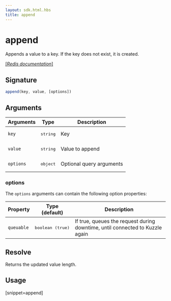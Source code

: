 ```yaml
---
layout: sdk.html.hbs
title: append
---
```


# append


Appends a value to a key. If the key does not exist, it is created.

[[_Redis documentation_]](https://redis.io/commands/append)

## Signature

```js
append(key, value, [options])
```

## Arguments

| Arguments    | Type    | Description |
|--------------|---------|-------------|
| ``key`` | <pre>string</pre> | Key  |
| ``value`` | <pre>string</pre> | Value to append   |
| ``options`` | <pre>object</pre> | Optional query arguments |

### options

The `options` arguments can contain the following option properties:

| Property   | Type (default)   | Description                       |
| ---------- | ------- | --------------------------------- |
| `queuable` | <pre>boolean (true)</pre> | If true, queues the request during downtime, until connected to Kuzzle again |


## Resolve

Returns the updated value length.

## Usage

[snippet=append]
